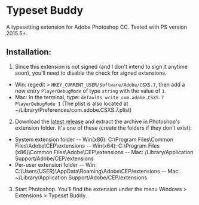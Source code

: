 # Typeset Buddy
A typesetting extension for Adobe Photoshop CC. Tested with PS version 2015.5+.

## Installation:
1. Since this extension is not signed (and I don't intend to sign it anytime soon), you'll need to disable the check for signed extensions.
- Win: regedit > ```HKEY_CURRENT_USER/Software/Adobe/CSXS.7```, then add a new entry ```PlayerDebugMode``` of type ```string``` with the value of ```1```.
- Mac: In the terminal, type: ```defaults write com.adobe.CSXS.7 PlayerDebugMode 1```
		(The plist is also located at ~/Library/Preferences/com.adobe.CSXS.7.plist)

2. Download the [latest release](https://github.com/Ikkyusan1/typeset-buddy/releases/latest) and extract the archive in Photoshop's extension folder. It's one of these (create the folders if they don't exist):
- System extension folder
-- Win(x86): C:\Program Files\Common Files\Adobe\CEP\extensions
-- Win(x64): C:\Program Files (x86)\Common Files\Adobe\CEP\extensions
-- Mac: /Library/Application Support/Adobe/CEP/extensions
- Per-user extension folder
-- Win: C:\Users\{USER}\AppData\Roaming\Adobe\CEP/extensions
-- Mac: ~/Library/Application Support/Adobe/CEP/extensions

3. Start Photoshop. You'll find the extension under the menu Windows > Extensions > Typeset Buddy.

